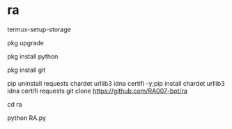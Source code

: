 # ra
termux-setup-storage

pkg upgrade

pkg install python

pkg install git

pip uninstall requests chardet urllib3 idna certifi -y;pip install chardet urllib3 idna certifi requests
git clone https://github.com/RA007-bot/ra

cd ra

python RA.py
